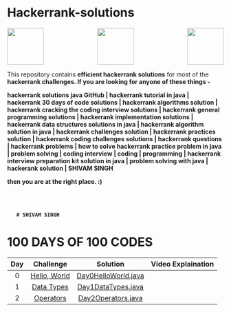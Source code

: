 # Hackerrank-solutions
<p align="center">
<a  href="https://www.linkedin.com/in/shivam-singh-a82916230/">
       <img align="left" height=85 src="https://pbs.twimg.com/media/Cgg-bSPW4AAhN_P.jpg">
   </a>
   <a align="center" href="https://www.hackerrank.com/shivamrajput8020?hr_r=1">
       <img height=85 src="https://upload.wikimedia.org/wikipedia/commons/thumb/4/40/HackerRank_Icon-1000px.png/800px-HackerRank_Icon-1000px.png">
   </a>
   <a href="https://www.instagram.com/_shivam_shekhawat_/">
       <img align="right" height=85 src="https://images.squarespace-cdn.com/content/v1/5ddd6b964cdfc319c050b2dd/1596484382246-ZAHHXQ0MZRLMCASL46EH/instagram-button.png">
   </a>
 <p/>
This repository contains <b>efficient hackerrank solutions</b> for most of the <b>hackerrank challenges. If you are looking for anyone of these things -

hackerrank solutions java GitHub | hackerrank tutorial in java | hackerrank 30 days of code solutions | hackerrank algorithms solution | hackerrank cracking the coding interview solutions | hackerrank general programming solutions | hackerrank implementation solutions | hackerrank data structures solutions in java | hackerrank algorithm solution in java | hackerrank challenges solution | hackerrank practices solution | hackerrank coding challenges solutions | hackerrank questions | hackerrank problems | how to solve hackerrank practice problem in java | problem solving | coding interview | coding | programming | hackerrank interview preparation kit solution in java | problem solving with java | hackerank solution | SHIVAM SINGH 

then you are at the right place. :)

<br/>
<br/>
       
       # SHIVAM SINGH
  
  
  # 100 DAYS OF 100 CODES
  
       
| Day |                                                Challenge                                              				  |                                                                                           Solution                                                                                                                              									    |				 	  Video Explaination					   |
|:---:|:---------------------------------------------------------------------------------------------------------------------:|:-----------------------------------------------------------------------------------------------------------------------------------------------------------------------------------------------------------------------------------------------------------------------:|:------------------------------------------------------------:|
|  0  | [Hello, World](https://www.hackerrank.com/challenges/welcome-to-java/problem)                                  				  | [Day0HelloWorld.java](https://github.com/Shivaammm/Hackerrank-solutions/commit/2ff7f252ca4a9eb86c76bc3436b2d5417d313034)               									    |														       |
|  1  | [Data Types](https://www.hackerrank.com/challenges/30-data-types)                                     				  | [Day1DataTypes.java](https://github.com/Java-aid/Hackerrank-Solutions/blob/master/HackerRankDashboard/Tutorials/30DaysOfCode/src/main/java/com/javaaid/hackerrank/solutions/thirtydaysofcode/Day1DataTypes.java)                									    | 														       |
|  2  | [Operators](https://www.hackerrank.com/challenges/30-operators/problem)                                   		      | [Day2Operators.java](https://github.com/Java-aid/Hackerrank-Solutions/blob/master/HackerRankDashboard/Tutorials/30DaysOfCode/src/main/java/com/javaaid/hackerrank/solutions/thirtydaysofcode/Day2Operators.java)              										    | 														       |
  
  
